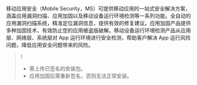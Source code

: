 移动应用安全（Mobile Security，MS）可提供移动应用的一站式安全解决方案，涵盖应用漏洞扫描、应用加固以及移动设备运行环境检测等一系列功能。全自动的应用漏洞扫描系统，精准定位漏洞信息，提供有效的修复建议。应用加固产品提供多种加固技术，有效防止您的应用被盗版破解。移动设备运行环境检测产品从应用层、网络层、系统层对 App 运行环境进行安全检测，帮助客户解决 App 运行风险问题，降低应用安全问题带来的风险。
>!
>- 需上传已签名的安装包。
>- 应用加固后需重新签名，否则无法正常安装。

